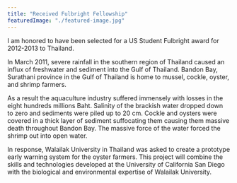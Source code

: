 ```yaml
---
title: "Received Fulbright Fellowship"
featuredImage: "./featured-image.jpg" 
---
```


I am honored to have been selected for a US Student Fulbright award for 2012-2013 to Thailand.

In March 2011, severe rainfall in the southern region of Thailand caused an influx of freshwater and sediment into the Gulf of Thailand. Bandon Bay, Surathani province in the Gulf of Thailand is home to mussel, cockle, oyster, and shrimp farmers. 

As a result the aquaculture industry suffered immensely with losses in the eight hundreds millions Baht. Salinity of the brackish water dropped down to zero and sediments were piled up to 20 cm. Cockle and oysters were covered in a thick layer of sediment suffocating them causing them massive death throughout Bandon Bay. The massive force of the water forced the shrimp out into open water. 

In response, Walailak University in Thailand was asked to create a prototype early warning system for the oyster farmers. This project will combine the skills and technologies developed at the University of California San Diego with the biological and environmental expertise of Walailak University.


